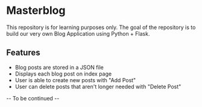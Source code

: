 # Masterblog

This repository is for learning purposes only. The goal of the repository is to
build our very own Blog Application using Python + Flask.

## Features
- Blog posts are stored in a JSON file
- Displays each blog post on index page
- User is able to create new posts with "Add Post"
- User can delete posts that aren't longer needed with "Delete Post"

-- To be continued --
